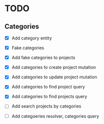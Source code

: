 # TODO

## Categories

- [x] Add category entity
- [x] Fake categories
- [x] Add fake categories to projects
- [x] Add categories to create project mutation
- [x] Add categories to update project mutation
- [x] Add categories to find project query
- [x] Add categories to find projects query
- [ ] Add search projects by categories

- [ ] Add categoeries resolver, categories query
